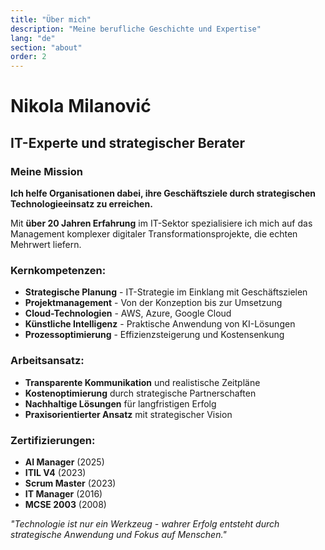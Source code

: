 ```yaml
---
title: "Über mich"
description: "Meine berufliche Geschichte und Expertise"
lang: "de"
section: "about"
order: 2
---
```


# Nikola Milanović

## IT-Experte und strategischer Berater

### Meine Mission

**Ich helfe Organisationen dabei, ihre Geschäftsziele durch strategischen Technologieeinsatz zu erreichen.**

Mit **über 20 Jahren Erfahrung** im IT-Sektor spezialisiere ich mich auf das Management komplexer digitaler Transformationsprojekte, die echten Mehrwert liefern.

### Kernkompetenzen:

- **Strategische Planung** - IT-Strategie im Einklang mit Geschäftszielen
- **Projektmanagement** - Von der Konzeption bis zur Umsetzung
- **Cloud-Technologien** - AWS, Azure, Google Cloud
- **Künstliche Intelligenz** - Praktische Anwendung von KI-Lösungen
- **Prozessoptimierung** - Effizienzsteigerung und Kostensenkung

### Arbeitsansatz:

- **Transparente Kommunikation** und realistische Zeitpläne
- **Kostenoptimierung** durch strategische Partnerschaften
- **Nachhaltige Lösungen** für langfristigen Erfolg
- **Praxisorientierter Ansatz** mit strategischer Vision

### Zertifizierungen:

- **AI Manager** (2025)
- **ITIL V4** (2023)
- **Scrum Master** (2023)
- **IT Manager** (2016)
- **MCSE 2003** (2008)

_"Technologie ist nur ein Werkzeug - wahrer Erfolg entsteht durch strategische Anwendung und Fokus auf Menschen."_
